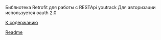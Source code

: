 Библиотека Retrofit для работы с RESTApi youtrack
Для авторизации используется oauth 2.0

[К содержанию](./index.md)

[Readme](../README.md)

